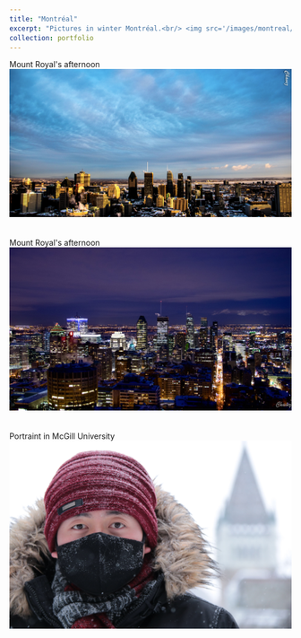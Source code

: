 ```yaml
---
title: "Montréal"
excerpt: "Pictures in winter Montréal.<br/> <img src='/images/montreal/1.jpg'>"
collection: portfolio
---
```

Mount Royal's afternoon
<img src='/images/montreal/2.jpg'><br/><br/><br/>
Mount Royal's afternoon
<img src='/images/montreal/3.jpg'><br/><br/><br/>
Portraint in McGill University
<img src='/images/montreal/4.jpg'>
